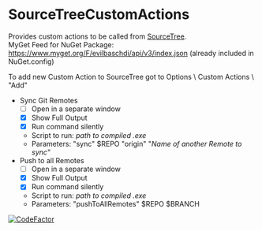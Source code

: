 # SourceTreeCustomActions

Provides custom actions to be called from [SourceTree](https://www.sourcetreeapp.com).\
MyGet Feed for NuGet Package: <https://www.myget.org/F/evilbaschdi/api/v3/index.json> (already included in NuGet.config)

To add new Custom Action to SourceTree got to Options \ Custom Actions \ "Add"

- Sync Git Remotes
  - [ ] Open in a separate window
  - [x] Show Full Output
  - [x] Run command silently
  - Script to run: *path to compiled .exe*
  - Parameters: "sync" $REPO "origin" "*Name of another Remote to sync*"
- Push to all Remotes
  - [ ] Open in a separate window
  - [x] Show Full Output
  - [x] Run command silently
  - Script to run: *path to compiled .exe*
  - Parameters: "pushToAllRemotes" $REPO $BRANCH

[![CodeFactor](https://www.codefactor.io/repository/github/evilbaschdi/SourceTreeCustomActions/badge/main)](https://www.codefactor.io/repository/github/evilbaschdi/SourceTreeCustomActions/overview/main)
